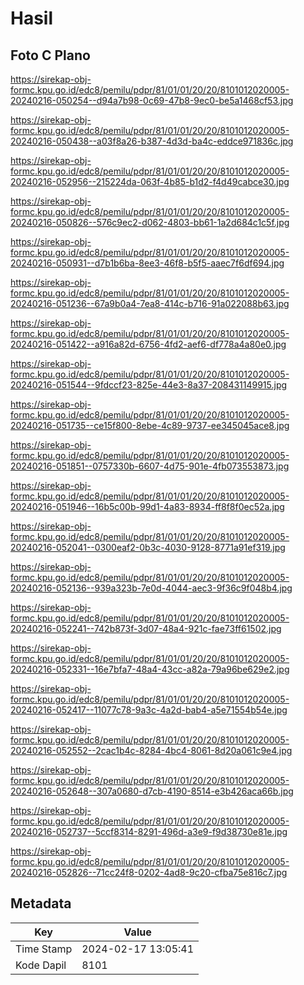 # Hasil

## Foto C Plano

https://sirekap-obj-formc.kpu.go.id/edc8/pemilu/pdpr/81/01/01/20/20/8101012020005-20240216-050254--d94a7b98-0c69-47b8-9ec0-be5a1468cf53.jpg

https://sirekap-obj-formc.kpu.go.id/edc8/pemilu/pdpr/81/01/01/20/20/8101012020005-20240216-050438--a03f8a26-b387-4d3d-ba4c-eddce971836c.jpg

https://sirekap-obj-formc.kpu.go.id/edc8/pemilu/pdpr/81/01/01/20/20/8101012020005-20240216-052956--215224da-063f-4b85-b1d2-f4d49cabce30.jpg

https://sirekap-obj-formc.kpu.go.id/edc8/pemilu/pdpr/81/01/01/20/20/8101012020005-20240216-050826--576c9ec2-d062-4803-bb61-1a2d684c1c5f.jpg

https://sirekap-obj-formc.kpu.go.id/edc8/pemilu/pdpr/81/01/01/20/20/8101012020005-20240216-050931--d7b1b6ba-8ee3-46f8-b5f5-aaec7f6df694.jpg

https://sirekap-obj-formc.kpu.go.id/edc8/pemilu/pdpr/81/01/01/20/20/8101012020005-20240216-051236--67a9b0a4-7ea8-414c-b716-91a022088b63.jpg

https://sirekap-obj-formc.kpu.go.id/edc8/pemilu/pdpr/81/01/01/20/20/8101012020005-20240216-051422--a916a82d-6756-4fd2-aef6-df778a4a80e0.jpg

https://sirekap-obj-formc.kpu.go.id/edc8/pemilu/pdpr/81/01/01/20/20/8101012020005-20240216-051544--9fdccf23-825e-44e3-8a37-208431149915.jpg

https://sirekap-obj-formc.kpu.go.id/edc8/pemilu/pdpr/81/01/01/20/20/8101012020005-20240216-051735--ce15f800-8ebe-4c89-9737-ee345045ace8.jpg

https://sirekap-obj-formc.kpu.go.id/edc8/pemilu/pdpr/81/01/01/20/20/8101012020005-20240216-051851--0757330b-6607-4d75-901e-4fb073553873.jpg

https://sirekap-obj-formc.kpu.go.id/edc8/pemilu/pdpr/81/01/01/20/20/8101012020005-20240216-051946--16b5c00b-99d1-4a83-8934-ff8f8f0ec52a.jpg

https://sirekap-obj-formc.kpu.go.id/edc8/pemilu/pdpr/81/01/01/20/20/8101012020005-20240216-052041--0300eaf2-0b3c-4030-9128-8771a91ef319.jpg

https://sirekap-obj-formc.kpu.go.id/edc8/pemilu/pdpr/81/01/01/20/20/8101012020005-20240216-052136--939a323b-7e0d-4044-aec3-9f36c9f048b4.jpg

https://sirekap-obj-formc.kpu.go.id/edc8/pemilu/pdpr/81/01/01/20/20/8101012020005-20240216-052241--742b873f-3d07-48a4-921c-fae73ff61502.jpg

https://sirekap-obj-formc.kpu.go.id/edc8/pemilu/pdpr/81/01/01/20/20/8101012020005-20240216-052331--16e7bfa7-48a4-43cc-a82a-79a96be629e2.jpg

https://sirekap-obj-formc.kpu.go.id/edc8/pemilu/pdpr/81/01/01/20/20/8101012020005-20240216-052417--11077c78-9a3c-4a2d-bab4-a5e71554b54e.jpg

https://sirekap-obj-formc.kpu.go.id/edc8/pemilu/pdpr/81/01/01/20/20/8101012020005-20240216-052552--2cac1b4c-8284-4bc4-8061-8d20a061c9e4.jpg

https://sirekap-obj-formc.kpu.go.id/edc8/pemilu/pdpr/81/01/01/20/20/8101012020005-20240216-052648--307a0680-d7cb-4190-8514-e3b426aca66b.jpg

https://sirekap-obj-formc.kpu.go.id/edc8/pemilu/pdpr/81/01/01/20/20/8101012020005-20240216-052737--5ccf8314-8291-496d-a3e9-f9d38730e81e.jpg

https://sirekap-obj-formc.kpu.go.id/edc8/pemilu/pdpr/81/01/01/20/20/8101012020005-20240216-052826--71cc24f8-0202-4ad8-9c20-cfba75e816c7.jpg


## Metadata

| Key        | Value               |
| ---------- | ------------------- |
| Time Stamp | 2024-02-17 13:05:41 |
| Kode Dapil | 8101                |



